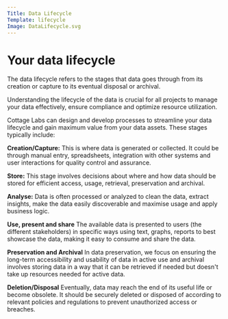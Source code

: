 ```yaml
---
Title: Data Lifecycle
Template: lifecycle
Image: DataLifecycle.svg
---
```



# Your data lifecycle


The data lifecycle refers to the stages that data goes through from its creation or capture to its eventual disposal or archival.

Understanding the lifecycle of the data is crucial for all projects to manage your data effectively, ensure compliance and optimize resource utilization.

Cottage Labs can design and develop processes to streamline your data lifecycle and gain maximum value from your data assets. These stages typically include:

<div class="list-section" markdown=1>

**Creation/Capture:**
This is where data is generated or collected. It could be through manual entry, spreadsheets, integration with other systems and user interactions for quality control and assurance. 

**Store:**
This stage involves decisions about where and how data should be stored for efficient access, usage, retrieval, preservation and archival.

**Analyse:**
Data is often processed or analyzed to clean the data, extract insights, make the data easily discoverable and maximise usage and apply business logic.

**Use, present and share**
The available data is presented to users (the different stakeholders) in specific ways using text, graphs, reports to best showcase the data, making it easy to consume and share the data.

**Preservation and Archival**
In data preservation, we focus on ensuring the long-term accessibility and usability of data in active use and archival involves storing data in a way that it can be retrieved if needed but doesn't take up resources needed for active data.

**Deletion/Disposal**
Eventually, data may reach the end of its useful life or become obsolete. It should be securely deleted or disposed of according to relevant policies and regulations to prevent unauthorized access or breaches.

</div>